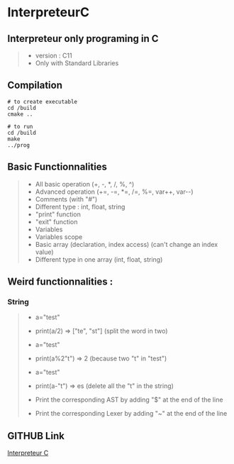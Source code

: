 # InterpreteurC

## Interpreteur only programing in C
> - version : C11
> - Only with Standard Libraries

## Compilation

```shell
# to create executable
cd /build
cmake ..
```

```shell
# to run
cd /build
make
../prog
```

## Basic Functionnalities
> - All basic operation (+, -, *, /, %, ^)
> - Advanced operation (+=, -=, *=, /=, %=, var++, var--)
> - Comments (with "#")
> - Different type : int, float, string
> - "print" function
> - "exit" function
> - Variables
> - Variables scope
> - Basic array (declaration, index access) (can't change an index value)
> - Different type in one array (int, float, string)

## Weird functionnalities :
### String
> - a="test"
> - print(a/2) => ["te", "st"] (split the word in two)
>
> - a="test"
> - print(a%2"t") => 2 (because two "t" in "test")
>
> - a="test"
> - print(a-"t") => es (delete all the "t" in the string)
>
> - Print the corresponding AST by adding "$" at the end of the line
> - Print the corresponding Lexer by adding "~" at the end of the line

## GITHUB Link
[Interpreteur C](https://github.com/Spatulox/InterpreteurC)
